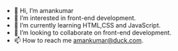 - 👋 Hi, I’m amankumar
- 👀 I’m interested in front-end development.
- 🌱 I’m currently learning HTML,CSS and JavaScript. 
- 💞️ I’m looking to collaborate on front-end development.
- 📫 How to reach me amankumar@duck.com.

<!---
amankumar0411/amankumar0411 is a ✨ special ✨ repository because its `README.md` (this file) appears on your GitHub profile.
You can click the Preview link to take a look at your changes.
--->
